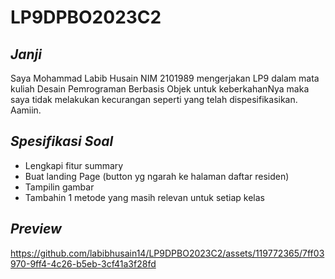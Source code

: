# LP9DPBO2023C2
## *Janji*
Saya Mohammad Labib Husain NIM 2101989 mengerjakan LP9 dalam mata kuliah Desain Pemrograman Berbasis Objek untuk keberkahanNya maka saya tidak melakukan kecurangan seperti yang telah dispesifikasikan. Aamiin.
## *Spesifikasi Soal*
* Lengkapi fitur summary
* Buat landing Page (button yg ngarah ke halaman daftar residen)
* Tampilin gambar
* Tambahin 1 metode yang masih relevan untuk setiap kelas
## *Preview*

https://github.com/labibhusain14/LP9DPBO2023C2/assets/119772365/7ff03970-9ff4-4c26-b5eb-3cf41a3f28fd

